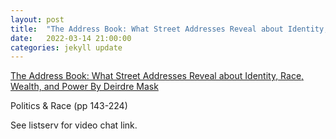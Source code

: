 ```yaml
---
layout: post
title:  "The Address Book: What Street Addresses Reveal about Identity, Race, Wealth, and Power (3/4)"
date:   2022-03-14 21:00:00
categories: jekyll update
---
```


[The Address Book: What Street Addresses Reveal about Identity, Race, Wealth, and Power By Deirdre Mask](https://bookshop.org/books/the-address-book-what-street-addresses-reveal-about-identity-race-wealth-and-power-9781250134769/9781250134769?aid=13448&listref=civic-tech-book-club-reading-list) 

Politics & Race (pp 143-224)

See listserv for video chat link. 
